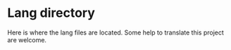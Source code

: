 Lang directory
======================

Here is where the lang files are located. Some help to translate this project are welcome.